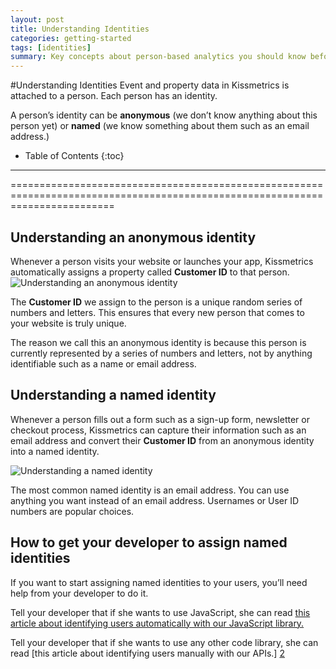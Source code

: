 ```yaml
---
layout: post
title: Understanding Identities
categories: getting-started
tags: [identities]
summary: Key concepts about person-based analytics you should know before using Kissmetrics.
---
```

#Understanding Identities
Event and property data in Kissmetrics is attached to a person. Each person has an identity.

A person’s identity can be **anonymous** (we don’t know anything about this person yet) or **named** (we know something about them such as an email address.)

* Table of Contents
{:toc}
* * *

==============================================================================================================================

## Understanding an anonymous identity

Whenever a person visits your website or launches your app, Kissmetrics automatically assigns a property called **Customer ID** to that person.
![Understanding an anonymous identity][#1]

The **Customer ID** we assign to the person is a unique random series of numbers and letters. This ensures that every new person that comes to your website is truly unique.

The reason we call this an anonymous identity is because this person is currently represented by a series of numbers and letters, not by anything identifiable such as a name or email address.

## Understanding a named identity

Whenever a person fills out a form such as a sign-up form, newsletter or checkout process, Kissmetrics can capture their information such as an email address and convert their **Customer ID** from an anonymous identity into a named identity.

![Understanding a named identity][#2]

The most common named identity is an email address. You can use anything you want instead of an email address. Usernames or User ID numbers are popular choices.

## How to get your developer to assign named identities

If you want to start assigning named identities to your users, you’ll need help from your developer to do it.

Tell your developer that if she wants to use JavaScript, she can read [this article about identifying users automatically with our JavaScript library.][1]

Tell your developer that if she wants to use any other code library, she can read [this article about identifying users manually with our APIs.] [2]



[#1]: https://kissmetrics-support-files.s3.amazonaws.com/assets/troubleshooting/troubleshooting-identities/Understanding%20Identities%201.png
[#2]: https://kissmetrics-support-files.s3.amazonaws.com/assets/troubleshooting/troubleshooting-identities/Understanding%20Identities%202.png

[1]: http://support.kissmetrics.com/apis/javascript/index.html#quick-reference
[2]: http://support.kissmetrics.com/apis/common-methods.html#identify

